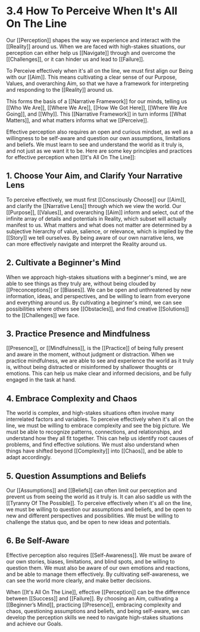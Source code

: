 # 3.4 How To Perceive When It's All On The Line

Our [[Perception]] shapes the way we experience and interact with the [[Reality]] around us. When we are faced with high-stakes situations, our perception can either help us [[Navigate]] through and overcome the [[Challenges]], or it can hinder us and lead to [[Failure]].

To Perceive effectively when it's all on the line, we must first align our Being with our [[Aim]]. This means cultivating a clear sense of our Purpose, Values, and overarching Aim, so that we have a framework for interpreting and responding to the [[Reality]] around us.

This forms the basis of a [[Narrative Framework]] for our minds, telling us [[Who We Are]], [[Where We Are]], [[How We Got Here]], [[Where We Are Going]], and [[Why]]. This [[Narrative Framework]] in turn informs [[What Matters]], and what matters informs what we [[Perceive]]. 

Effective perception also requires an open and curious mindset, as well as a willingness to be self-aware and question our own assumptions, limitations and beliefs. We must learn to see and understand the world as it truly is, and not just as we want it to be. Here are some key principles and practices for effective perception when [[It's All On The Line]]: 

## 1. Choose Your Aim, and Clarify Your Narrative Lens

To perceive effectively, we must first [[Consciously Choose]] our [[Aim]], and clarify the [[Narrative Lens]] through which we view the world. Our [[Purpose]], [[Values]], and overarching [[Aim]] inform and select, out of the infinite array of details and potentials in Reality, which subset will actually manifest to us. What matters and what does not matter are determined by a subjective hierarchy of value, salience, or relevance, which is implied by the [[Story]] we tell ourselves. By being aware of our own narrative lens, we can more effectively navigate and interpret the Reality around us.


## 2. Cultivate a Beginner's Mind

When we approach high-stakes situations with a beginner's mind, we are able to see things as they truly are, without being clouded by [[Preconceptions]] or [[Biases]]. We can be open and unthreatened by new information, ideas, and perspectives, and be willing to learn from everyone and everything around us. By cultivating a beginner's mind, we can see possibilities where others see [[Obstacles]], and find creative [[Solutions]] to the [[Challenges]] we face.

## 3. Practice Presence and Mindfulness

[[Presence]], or [[Mindfulness]], is the [[Practice]] of being fully present and aware in the moment, without judgment or distraction. When we practice mindfulness, we are able to see and experience the world as it truly is, without being distracted or misinformed by shallower thoughts or emotions. This can help us make clear and informed decisions, and be fully engaged in the task at hand.

## 4. Embrace Complexity and Chaos

The world is complex, and high-stakes situations often involve many interrelated factors and variables. To perceive effectively when it's all on the line, we must be willing to embrace complexity and see the big picture. We must be able to recognize patterns, connections, and relationships, and understand how they all fit together. This can help us identify root causes of problems, and find effective solutions. We must also understand when things have shifted beyond [[Complexity]] into [[Chaos]], and be able to adapt accordingly.

## 5. Question Assumptions and Beliefs

Our [[Assumptions]] and [[Beliefs]] can often limit our perception and prevent us from seeing the world as it truly is. It can also saddle us with the [[Tyranny Of The Possible]]. To perceive effectively when it's all on the line, we must be willing to question our assumptions and beliefs, and be open to new and different perspectives and possibilities. We must be willing to challenge the status quo, and be open to new ideas and potentials.

## 6. Be Self-Aware

Effective perception also requires [[Self-Awareness]]. We must be aware of our own stories, biases, limitations, and blind spots, and be willing to question them. We must also be aware of our own emotions and reactions, and be able to manage them effectively. By cultivating self-awareness, we can see the world more clearly, and make better decisions.

When [[It's All On The Line]], effective [[Perception]] can be the difference between [[Success]] and [[Failure]]. By choosing an Aim, cultivating a [[Beginner’s Mind]], practicing [[Presence]], embracing complexity and chaos, questioning assumptions and beliefs, and being self-aware, we can develop the perception skills we need to navigate high-stakes situations and achieve our Goals.